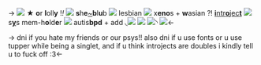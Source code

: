 -> ![](https://media.discordapp.net/attachments/1012559729106624563/1048939594625851403/image0.jpg)
★ **o**r **l**oll**y** !*!* ![](https://pixelbank.neocities.org/decome/swirlys/0c9fbf33.gif) **s**h**e**[~]()**b**l**u**b ![](https://pixelbank.neocities.org/decome/plants/1f93f218.gif)
lesbian ![](https://pixelbank.neocities.org/decome/dogs/6d11cc9b.gif) x**eno**s + **w**asian ?!
[**i**ntr**o**jec**t**](https://rentry.co/chartroject) ![](https://pixelbank.neocities.org/decome/sanrio/bdf07691.gif) s[**y**](https://rentry.co/shiftedspacespectrum)s mem-h**o**ld**e**r ![](https://barbara.crd.co/assets/images/gallery11/44af915d_original.gif?v=66afe876)
autis**bpd** + add ◟[![](https://64.media.tumblr.com/8729ba37e8a1812f160f78500373e575/e5bb16054faf0175-1e/s75x75_c1/8c38e53b937851243411d569764f7f32dd27e1c7.gifv)](https://rentry.co/chartistic) [![](https://pixelbank.neocities.org/decome/lambs/093e5b5c.gif)](https://rentry.co/chrltt) [![](https://64.media.tumblr.com/77ae5fe7afbd38fe9b06b8b06649dcfe/e5bb16054faf0175-ad/s75x75_c1/2d5c80c58030211b8b0537b60ff7c5706f4e8825.gifv)](https://rentry.co/charlobpd)◝
![](https://pixelbank.neocities.org/dividers/image255.gif)<-

-> dni if you hate my friends or our psys!!
also dni if u use fonts or u use tupper while
being a singlet, and if u think introjects are
doubles i kindly tell u to fuck off :3<-